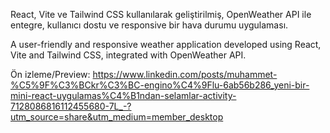 React, Vite ve Tailwind CSS kullanılarak geliştirilmiş, OpenWeather API ile entegre, kullanıcı dostu ve responsive bir hava durumu uygulaması.

A user-friendly and responsive weather application developed using React, Vite and Tailwind CSS, integrated with OpenWeather API. 

Ön izleme/Preview: https://www.linkedin.com/posts/muhammet-%C5%9F%C3%BCkr%C3%BC-engino%C4%9Flu-6ab56b286_yeni-bir-mini-react-uygulamas%C4%B1ndan-selamlar-activity-7128086816112455680-7L_-?utm_source=share&utm_medium=member_desktop
